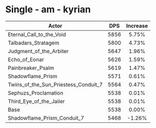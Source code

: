 # Single - am - kyrian
| Actor | DPS | Increase |
|---|:---:|:---:|
|Eternal_Call_to_the_Void|5856|5.75%|
|Talbadars_Stratagem|5800|4.73%|
|Judgment_of_the_Arbiter|5647|1.96%|
|Echo_of_Eonar|5626|1.59%|
|Painbreaker_Psalm|5619|1.47%|
|Shadowflame_Prism|5571|0.61%|
|Twins_of_the_Sun_Priestess_Conduit_7|5564|0.47%|
|Sephuzs_Proclamation|5538|0.01%|
|Third_Eye_of_the_Jailer|5538|0.01%|
|Base|5538|0.00%|
|Shadowflame_Prism_Conduit_7|5468|-1.26%|

